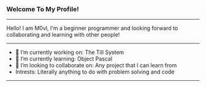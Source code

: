 ### Welcome To My Profile!
---
Hello! I am M0vl, I'm a beginner programmer and looking forward to collaborating and learning with other people!

---
- 🔭 I’m currently working on: The Till System
- 🌱 I’m currently learning: Object Pascal
- 👯 I’m looking to collaborate on: Any project that I can learn from
- Intrests: Literally anything to do with problem solving and code
---
